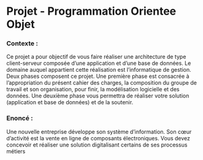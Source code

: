 # Projet - Programmation Orientee Objet

### Contexte :

Ce projet a pour objectif de vous faire réaliser une architecture de type client-serveur composée d’une application et d’une base de données. Le domaine auquel appartient cette réalisation est l’informatique de gestion. Deux phases composent ce projet. Une première phase est consacrée à l’appropriation du présent cahier des charges, la composition du groupe de travail et son organisation, pour finir, la modélisation logicielle et des données. Une deuxième phase vous permettra de réaliser votre solution (application et base de données) et de la soutenir.

### Enoncé :

Une nouvelle entreprise développe son système d’information. Son cœur d’activité est la vente en ligne de composants électroniques. Vous devez concevoir et réaliser une solution digitalisant certains de ses processus métiers
